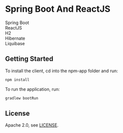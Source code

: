 # Spring Boot And ReactJS

Spring Boot<br/>
ReactJS<br/>
H2<br/>
Hibernate<br/>
Liquibase<br/>

## Getting Started

To install the client, cd into the npm-app folder and run:

```bash
npm install
```

To run the application, run:
 
```bash
gradlew bootRun
```

## License

Apache 2.0, see [LICENSE](LICENSE).